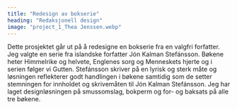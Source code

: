 ```yaml
---
title: "Redesign av bokserie"
heading: "Redaksjonell design"
image: "project_1_Thea Jenssen.webp"
---
```


Dette prosjektet går ut på å redesigne en bokserie fra en valgfri forfatter. Jeg valgte en serie fra islandske forfatter Jón Kalman Stefánsson. Bøkene heter Himmelrike og helvete, Englenes sorg og Men­neskets hjerte og i serien følger vi Gutten. Stefánsson skriver på en lyrisk og sterk måte og løsningen reflekterer godt handlingen i bøkene samtidig som de setter stemningen for innholdet og skrive­måten til Jón Kalman Stefánsson. Jeg har laget designløsningen på smussomslag, bokperm og for- og baksats på alle tre bøkene.
